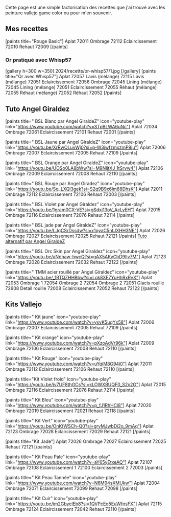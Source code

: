 
Cette page est une simple factorisation des recettes que j'ai trouvé avec les peinture vallejo game color ou pour m'en souvenir.

## Mes recettes

[paints title="Rouge Basic"]
Aplat	72011
Ombrage	72112
Eclaircissement	72010
Rehaut	72009
[/paints]

### Or pratiqué avec Whisp57
[gallery h=300 w=350]
2024/recette/or-whisp57/1.jpg
[/gallery]
[paints title="Or avec Whisp57"]
Aplat	72057
Lavis (mélange)	72115
Lavis (mélange)	72051
Eclaircissement	72056
Ombrage	72045
Lining (mélange)	72045
Lining (mélange)	72051
Eclaircissement	72055
Réhaut (mélange)	72055
Réhaut (mélange)	72052
Réhaut	72052
[/paints]

## Tuto Angel Giraldez

[paints title=" BSL Blanc par Angel GiraldeZ" icon="youtube-play" link="https://www.youtube.com/watch?v=STpBLWA6uNc"]
Aplat	72034
Ombrage	72061
Eclaircissement	72101
Rehaut	72001
[/paints]

[paints title=" BSL Jaune par Angel GiraldeZ" icon="youtube-play" link="https://youtu.be/XrRwOLuvWj0?si=p-W3jwfzmxzmP8ju"]
Aplat	72006
Ombrage	72007
Eclaircissement	72005
Rehaut	72109
[/paints]

[paints title=" BSL Orange par Angel GiraldeZ" icon="youtube-play" link="https://youtu.be/UOSo0LA8bWw?si=M9NljtXJ_1tSryw4"]
Aplat	72106
Ombrage	72009
Eclaircissement	72008
Rehaut	72110
[/paints]

[paints title=" BSL Rouge par Angel Giradez" icon="youtube-play" link="https://youtu.be/Sq_LXQl3gek?si=S2q9B9x6lm88DhsK"]
Aplat	72011
Ombrage	72112
Eclaircissement	72106
Rehaut	72003
[/paints]

[paints title=" BSL Violet par Angel Giraldez" icon="youtube-play" link="https://youtu.be/1gram0CX-VE?si=gSdxj13oV_AcLyEH"]
Aplat	72015
Ombrage	72116
Eclaircissement	72076
Rehaut	72114
[/paints]

[paints title=" BSL jade par Angel GiraldeZ" icon="youtube-play" link="https://youtu.be/LJgCSrDssdw?si=x1qyaC5ntJXHH3NE"]
Aplat	72026
Ombrage	72027
Eclaircissement	72025
Rehaut	72121
[/paints]
[Tuto alternatif par Angel GiraldeZ](link="https://youtu.be/QP4zs8zpck4?si=XGqYpCCbJGzyreGq")

[paints title=" BSL Orc Skin par Angel Giraldez" icon="youtube-play" link="https://youtu.be/aNdhaw-hwcQ?si=gAX5AKyChD9Ilv7M"]
Aplat	72123
Ombrage	72028
Eclaircissement	72032
Rehaut	72122
[/paints]

[paints title=" TMM acier rouillé par Angel Giraldez" icon="youtube-play" link="https://youtu.be/_1BTQZHHBbw?si=Lok8XE7YuHhRxRyX"]
Aplat	72053
Ombrage 1	72054
Ombrage 2	72054
Ombrage 2	72051
Glacis rouille	72608
Detail rouille	72008
Eclaircissement	72052
Rehaut	72122
[/paints]


## Kits Vallejo

[paints title=" Kit jaune" icon="youtube-play" link="https://www.youtube.com/watch?v=yxvK5uqYx58"]
Aplat	72006
Ombrage	72007
Eclaircissement	72005
Rehaut	72109
[/paints]

[paints title=" Kit orange" icon="youtube-play" link="https://www.youtube.com/watch?v=pXzoAdVr96k"]
Aplat	72009
Ombrage	72106
Eclaircissement	72008
Rehaut	72110
[/paints]

[paints title=" Kit Rouge" icon="youtube-play" link="https://www.youtube.com/watch?v=uYqiM8G94i0"]
Aplat	72011
Ombrage	72112
Eclaircissement	72106
Rehaut	72110
[/paints]

[paints title="Kit Violet froid" icon="youtube-play" link="https://youtu.be/jv7UF8thGCs?si=kLOWXBUQF0_S2x2G"]
Aplat	72015
Ombrage	72116
Eclaircissement	72076
Rehaut	72114
[/paints]

[paints title=" Kit Bleu" icon="youtube-play" link="https://www.youtube.com/watch?v=p_fJ1RhHCi8"]
Aplat	72020
Ombrage	72019
Eclaircissement	72021
Rehaut	72118
[/paints]

[paints title=" Kit Vert" icon="youtube-play" link="https://youtu.be/OnKfWSCh-Q0?si=grvMJwbDi2o_9mAq"]
Aplat	72123
Ombrage	72028
Eclaircissement	72029
Rehaut	72121
[/paints]

[paints title="Kit Jade"]
Aplat	72026
Ombrage	72027
Eclaircissement	72025
Rehaut	72121
[/paints]

[paints title=" Kit Peau Pale" icon="youtube-play" link="https://www.youtube.com/watch?v=aY65yEtxeAQ"]
Aplat	72107
Ombrage	72108
Eclaircissement 1	72100
Eclaircissement 2	72003
[/paints]

[paints title=" Kit Peau Tannée" icon="youtube-play" link="https://www.youtube.com/watch?v=N6M94sXMUkw"]
Aplat	72004
Ombrage	72071
Eclaircissement	72099
Rehaut	72098
[/paints]

[paints title=" Kit Cuir" icon="youtube-play" link="https://youtu.be/im2GbyelEb8?si=1QVPcEq5EuWfnsFX"]
Aplat	72115
Ombrage	72124
Eclaircissement	72042
Rehaut	72110
[/paints]





